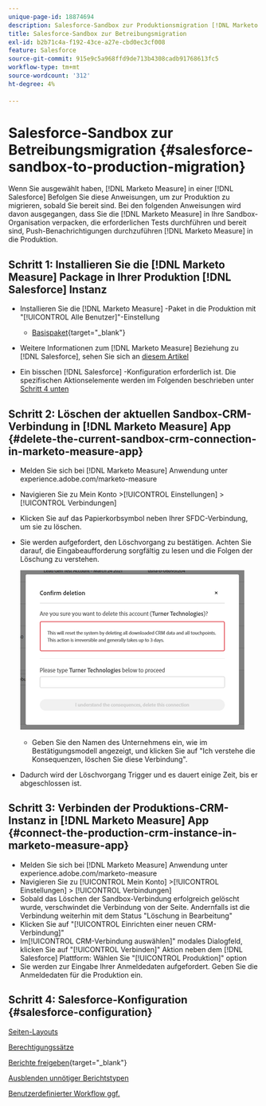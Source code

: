 ```yaml
---
unique-page-id: 18874694
description: Salesforce-Sandbox zur Produktionsmigration [!DNL Marketo Measure]
title: Salesforce-Sandbox zur Betreibungsmigration
exl-id: b2b71c4a-f192-43ce-a27e-cbd0ec3cf008
feature: Salesforce
source-git-commit: 915e9c5a968ffd9de713b4308cadb91768613fc5
workflow-type: tm+mt
source-wordcount: '312'
ht-degree: 4%

---
```


# Salesforce-Sandbox zur Betreibungsmigration {#salesforce-sandbox-to-production-migration}

Wenn Sie ausgewählt haben, [!DNL Marketo Measure] in einer [!DNL Salesforce] Befolgen Sie diese Anweisungen, um zur Produktion zu migrieren, sobald Sie bereit sind. Bei den folgenden Anweisungen wird davon ausgegangen, dass Sie die [!DNL Marketo Measure] in Ihre Sandbox-Organisation verpacken, die erforderlichen Tests durchführen und bereit sind, Push-Benachrichtigungen durchzuführen [!DNL Marketo Measure] in die Produktion.

## Schritt 1: Installieren Sie die [!DNL Marketo Measure] Package in Ihrer Produktion [!DNL Salesforce] Instanz

* Installieren Sie die [!DNL Marketo Measure] -Paket in die Produktion mit &quot;[!UICONTROL Alle Benutzer]&quot;-Einstellung

   * [Basispaket](https://appexchange.salesforce.com/appxListingDetail?listingId=a0N3000000B3KLuEAN){target="_blank"}

* Weitere Informationen zum [!DNL Marketo Measure] Beziehung zu [!DNL Salesforce], sehen Sie sich an [diesem Artikel](/help/configuration-and-setup/marketo-measure-and-salesforce/how-marketo-measure-and-salesforce-interact.md)
* Ein bisschen [!DNL Salesforce] -Konfiguration erforderlich ist. Die spezifischen Aktionselemente werden im Folgenden beschrieben unter [Schritt 4 unten](#salesforce-configuration)

## Schritt 2: Löschen der aktuellen Sandbox-CRM-Verbindung in [!DNL Marketo Measure] App {#delete-the-current-sandbox-crm-connection-in-marketo-measure-app}

* Melden Sie sich bei [!DNL Marketo Measure] Anwendung unter experience.adobe.com/marketo-measure
* Navigieren Sie zu Mein Konto >[!UICONTROL Einstellungen] >[!UICONTROL Verbindungen]
* Klicken Sie auf das Papierkorbsymbol neben Ihrer SFDC-Verbindung, um sie zu löschen.
* Sie werden aufgefordert, den Löschvorgang zu bestätigen. Achten Sie darauf, die Eingabeaufforderung sorgfältig zu lesen und die Folgen der Löschung zu verstehen.

  ![](assets/salesforce-sandbox-to-production-migration-1.png)

   * Geben Sie den Namen des Unternehmens ein, wie im Bestätigungsmodell angezeigt, und klicken Sie auf &quot;Ich verstehe die Konsequenzen, löschen Sie diese Verbindung&quot;.
* Dadurch wird der Löschvorgang Trigger und es dauert einige Zeit, bis er abgeschlossen ist.

## Schritt 3: Verbinden der Produktions-CRM-Instanz in [!DNL Marketo Measure] App {#connect-the-production-crm-instance-in-marketo-measure-app}

* Melden Sie sich bei [!DNL Marketo Measure] Anwendung unter experience.adobe.com/marketo-measure
* Navigieren Sie zu [!UICONTROL Mein Konto] >[!UICONTROL Einstellungen] > [!UICONTROL Verbindungen]
* Sobald das Löschen der Sandbox-Verbindung erfolgreich gelöscht wurde, verschwindet die Verbindung von der Seite. Andernfalls ist die Verbindung weiterhin mit dem Status &quot;Löschung in Bearbeitung&quot;
* Klicken Sie auf &quot;[!UICONTROL Einrichten einer neuen CRM-Verbindung]&quot;
* Im[!UICONTROL CRM-Verbindung auswählen]&quot; modales Dialogfeld, klicken Sie auf &quot;[!UICONTROL Verbinden]&quot; Aktion neben dem [!DNL Salesforce] Plattform: Wählen Sie &quot;[!UICONTROL Produktion]&quot; option
* Sie werden zur Eingabe Ihrer Anmeldedaten aufgefordert. Geben Sie die Anmeldedaten für die Produktion ein.

## Schritt 4: Salesforce-Konfiguration {#salesforce-configuration}

[Seiten-Layouts](/help/configuration-and-setup/marketo-measure-and-salesforce/page-layout-instructions.md)

[Berechtigungssätze](/help/configuration-and-setup/marketo-measure-and-salesforce/marketo-measure-permission-sets.md)

[Berichte freigeben](https://help.salesforce.com/s/articleView?language=en_US&amp;id=analytics_share_folder.htm&amp;type=0){target="_blank"}

[Ausblenden unnötiger Berichtstypen](/help/configuration-and-setup/marketo-measure-and-salesforce/hiding-unnecessary-report-types.md)

[Benutzerdefinierter Workflow ggf.](/help/advanced-marketo-measure-features/custom-revenue-amount/using-a-custom-revenue-amount-field.md)
